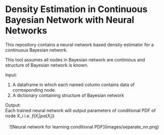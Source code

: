 # Density Estimation in Continuous Bayesian Network with Neural Networks
This repository contains a neural-network based density estimator for a continuous Bayesian network.

This tool assumes all nodes in Bayesian network are continious and structure of Bayesian network is known.

Input: <br>
1) A dataframe in which each named column contains data of corresponding node.
2) A dictionary containing structure of Bayesian network


Output: <br>
Each trained neural network will output parameters of conditional PDF of node X_i i.e. $`f(X_i | pa(X_i))`$


<p align="center">
![Neural network for learning conditional PDF](images/separate_nn.png)
</p>
